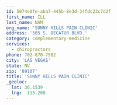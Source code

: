 ```yaml
---
id: 5074e0fe-aba7-445b-8e3d-34fdc23c7d2f
first_name: ILL
last_name: NAM
org_name: 'SUNNY HILLS PAIN CLINIC'
address: '505 S. DECATUR BLVD.'
category: complementary-medicine
services:
  - chiropractors
phone: 702-870-7582
city: 'LAS VEGAS'
state: NV
zip: '89107'
title: 'SUNNY HILLS PAIN CLINIC'
_geoloc:
  lat: 36.1539
  lng: -115.208
---
```

